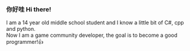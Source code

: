 ### 你好哇 Hi there!

<!--
**TrimesS/TrimesS** is a ✨ _special_ ✨ repository because its `README.md` (this file) appears on your GitHub profile.
-->
I am a 14 year old middle school student and I know a little bit of C#, cpp and python.\
Now I am a game community developer, the goal is to become a good programmer!👍
